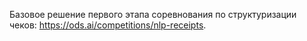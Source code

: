 Базовое решение первого этапа соревнования по структуризации чеков: https://ods.ai/competitions/nlp-receipts.
